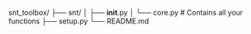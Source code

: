 snt_toolbox/
├── snt/
│   ├── __init__.py
│   └── core.py       # Contains all your functions
├── setup.py
└── README.md
